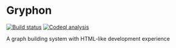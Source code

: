 # Gryphon
<a href="https://github.com/etcetra7n/gryphon/actions/workflows/build.yml"><img alt="Build status" src="https://github.com/etcetra7n/gryphon/actions/workflows/build.yml/badge.svg"></a>
<a href="https://github.com/etcetra7n/gryphon/actions/workflows/codeql.yml"><img alt="Codeql analysis" src="https://github.com/etcetra7n/gryphon/actions/workflows/codeql.yml/badge.svg"></a>

A graph building system with HTML-like development experience

